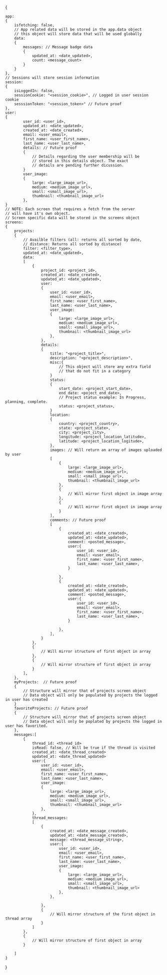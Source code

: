 {

	app: 
	{
		isfetching: false,
		// App related data will be stored in the app.data object
		// this object will store data that will be used globally
		data:
		{
			messages: // Message badge data
			{
				updated_at: <date_updated>,
				count: <message_count>
			}
		}
	},
	// Sessions will store session information
	session: 
	{
		isLoggedIn: false,
		sessionCookie: "<session_cookie>", // Logged in user session cookie
		sesssionToken: "<session_token>" // Future proof
	},
	user:
	{
			user_id: <user_id>,
			updated_at: <date_updated>,
			created_at: <date_created>,
			email: <user_email>,
			first_name: <user_first_name>,
			last_name: <user_last_name>,
			details: // Future proof
			{
				// Details regarding the user membership will be
				// stored in this details object. The exact
				// details are pending further dicussion.
			}
			user_image:
			{
				large: <large_image_url>,
				medium: <medium_image_url>,
				small: <small_image_url>,
				thumbnail: <thumbnail_image_url>
			},
	}
	// NOTE: Each screen that requires a fetch from the server
	// will have it's own object.
	// Screen specific data will be stored in the screens object 
	screens:  
	{ 
		projects: 
		{
			// Availble filters (all: returns all sorted by date, 
			// distance: Returns all sorted by distance)
			filter: <filter_type>, 
			updated_at: <date_updated>,
			data:
			[
				{
					project_id: <project_id>,
					created_at: <date_created>,
					updated_at: <date_updated>,
					user:
					{
						user_id: <user_id>,
						email: <user_email>,
						first_name: <user_first_name>,
						last_name: <user_last_name>,
						user_image:
						{
							large: <large_image_url>,
							medium: <medium_image_url>,
							small: <small_image_url>,
							thumbnail: <thumbnail_image_url>
						},
					},
					details:
					{
						title: "<project_title>",
						description: "<project_description>",
						misc:{
							// This object will store any extra field
							// that do not fit in a category
						}
						status:
						{
							start_date: <project_start_date>,
							end_date: <poject_end_date>,
							// Project status example: In Progress, planning, complete.
							status: <project_status>,
						}
						location: 
						{	
							country: <project_country>,
							state: <project_state>,
							city: <project_city>,
							longitude: <project_location_latitude>,
							latitude: <project_location_logitude>,
						},
						images: // Will return an array of images uploaded by user
						[
							{
								large: <large_image_url>,
								medium: <medium_image_url>,
								small: <small_image_url>,
								thumbnail: <thumbnail_image_url>
							},
							{
								// Will mirror first object in image array
							},
							{
								// Will mirror first object in image array
							}
						],
						comments: // Future proof
						[
							{
								created_at: <date_created>,
								updated_at: <date_updated>,
								comment: <posted_message>,
								user:{
									user_id: <user_id>,
									email: <user_email>,
									first_name: <user_first_name>,
									last_name: <user_last_name>,
								}

							},
							{
								created_at: <date_created>,
								updated_at: <date_updated>,
								comment: <posted_message>,
								user:{
									user_id: <user_id>,
									email: <user_email>,
									first_name: <user_first_name>,
									last_name: <user_last_name>,
								}

							},
						],
					}
				},
				{
					// Will mirror structure of first object in array
				},
				{
					// Will mirror structure of first object in array
				}
			],
		},
		myProjects:  // Future proof
		{ 
			// Structure will mirror that of projects screen object
			// Data object will only be populated by projects the logged in user has created
		}
		favoriteProjects: // Future proof
		{ 
			// Structure will mirror that of projects screen object
			// Data object will only be poplated by projects the logged in user has favorited.
		},
		messages:[
			{
				thread_id: <thread_id>
				isRead: false, // Will be true if the thread is visited
				created_at: <date_thread_created>
				updated_at: <date_thread_updated>
				user:{
					user_id: <user_id>,
					email: <user_email>,
					first_name: <user_first_name>,
					last_name: <user_last_name>,
					user_image:
					{
						large: <large_image_url>,
						medium: <medium_image_url>,
						small: <small_image_url>,
						thumbnail: <thumbnail_image_url>
					},
				},
				thread_messages:
				[
					{
						created_at: <date_message_created>,
						updated_at: <date_message_created>,
						message: <thread_message_string>,
						user:{
							user_id: <user_id>,
							email: <user_email>,
							first_name: <user_first_name>,
							last_name: <user_last_name>,
							user_image:
							{
								large: <large_image_url>,
								medium: <medium_image_url>,
								small: <small_image_url>,
								thumbnail: <thumbnail_image_url>
							},
						},
						
					},
					{
						// Will mirror structure of the first object in thread array
					}
				]
			},
			{
				// Will mirror structure of first object in array
			}

		]
	}

}